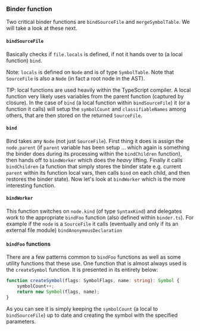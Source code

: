 ### Binder function
Two critical binder functions are `bindSourceFile` and `mergeSymbolTable`. We will take a look at these next.

#### `bindSourceFile`
Basically checks if `file.locals` is defined, if not it hands over to (a local function) `bind`.

Note: `locals` is defined on `Node` and is of type `SymbolTable`. Note that `SourceFile` is also a `Node` (in fact a root node in the AST).

TIP: local functions are used heavily within the TypeScript compiler. A local function very likely uses variables from the parent function (captured by closure). In the case of `bind` (a local function within `bindSourceFile`) it (or a function it calls) will setup the `symbolCount` and `classifiableNames` among others, that are then stored on the returned `SourceFile`.

#### `bind`
Bind takes any `Node` (not just `SourceFile`). First thing it does is assign the `node.parent` (if `parent` variable has been setup ... which again is something the binder does during its processing within the `bindChildren` function), then hands off to `bindWorker` which does the *heavy* lifting. Finally it calls `bindChildren` (a function that simply stores the binder state e.g. current `parent` within its function local vars, then calls `bind` on each child, and then restores the binder state). Now let's look at `bindWorker` which is the more interesting function.

#### `bindWorker`
This function switches on `node.kind` (of type `SyntaxKind`) and delegates work to the appropriate `bindFoo` function (also defined within `binder.ts`). For example if the `node` is a `SourceFile` it calls (eventually and only if its an external file module) `bindAnonymousDeclaration`

#### `bindFoo` functions
There are a few patterns common to `bindFoo` functions as well as some utility functions that these use. One function that is almost always used is the `createSymbol` function. It is presented in its entirety below:

```typescript
function createSymbol(flags: SymbolFlags, name: string): Symbol {
    symbolCount++;
    return new Symbol(flags, name);
}
```
As you can see it is simply keeping the `symbolCount` (a local to `bindSourceFile`) up to date and creating the symbol with the specified parameters.
